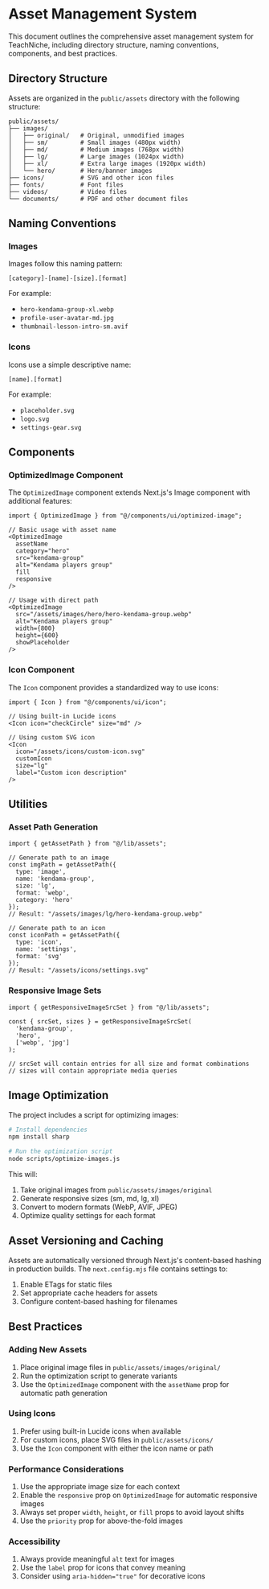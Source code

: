 # Asset Management System

This document outlines the comprehensive asset management system for TeachNiche, including directory structure, naming conventions, components, and best practices.

## Directory Structure

Assets are organized in the `public/assets` directory with the following structure:

```
public/assets/
├── images/
│   ├── original/   # Original, unmodified images
│   ├── sm/         # Small images (480px width)
│   ├── md/         # Medium images (768px width)
│   ├── lg/         # Large images (1024px width)
│   ├── xl/         # Extra large images (1920px width)
│   └── hero/       # Hero/banner images
├── icons/          # SVG and other icon files
├── fonts/          # Font files
├── videos/         # Video files
└── documents/      # PDF and other document files
```

## Naming Conventions

### Images

Images follow this naming pattern:

```
[category]-[name]-[size].[format]
```

For example:
- `hero-kendama-group-xl.webp`
- `profile-user-avatar-md.jpg`
- `thumbnail-lesson-intro-sm.avif`

### Icons

Icons use a simple descriptive name:

```
[name].[format]
```

For example:
- `placeholder.svg`
- `logo.svg`
- `settings-gear.svg`

## Components

### OptimizedImage Component

The `OptimizedImage` component extends Next.js's Image component with additional features:

```tsx
import { OptimizedImage } from "@/components/ui/optimized-image";

// Basic usage with asset name
<OptimizedImage
  assetName
  category="hero"
  src="kendama-group"
  alt="Kendama players group"
  fill
  responsive
/>

// Usage with direct path
<OptimizedImage
  src="/assets/images/hero/hero-kendama-group.webp"
  alt="Kendama players group"
  width={800}
  height={600}
  showPlaceholder
/>
```

### Icon Component

The `Icon` component provides a standardized way to use icons:

```tsx
import { Icon } from "@/components/ui/icon";

// Using built-in Lucide icons
<Icon icon="checkCircle" size="md" />

// Using custom SVG icon
<Icon 
  icon="/assets/icons/custom-icon.svg" 
  customIcon 
  size="lg"
  label="Custom icon description" 
/>
```

## Utilities

### Asset Path Generation

```tsx
import { getAssetPath } from "@/lib/assets";

// Generate path to an image
const imgPath = getAssetPath({
  type: 'image',
  name: 'kendama-group',
  size: 'lg',
  format: 'webp',
  category: 'hero'
});
// Result: "/assets/images/lg/hero-kendama-group.webp"

// Generate path to an icon
const iconPath = getAssetPath({
  type: 'icon',
  name: 'settings',
  format: 'svg'
});
// Result: "/assets/icons/settings.svg"
```

### Responsive Image Sets

```tsx
import { getResponsiveImageSrcSet } from "@/lib/assets";

const { srcSet, sizes } = getResponsiveImageSrcSet(
  'kendama-group',
  'hero',
  ['webp', 'jpg']
);

// srcSet will contain entries for all size and format combinations
// sizes will contain appropriate media queries
```

## Image Optimization

The project includes a script for optimizing images:

```bash
# Install dependencies
npm install sharp

# Run the optimization script
node scripts/optimize-images.js
```

This will:
1. Take original images from `public/assets/images/original`
2. Generate responsive sizes (sm, md, lg, xl)
3. Convert to modern formats (WebP, AVIF, JPEG)
4. Optimize quality settings for each format

## Asset Versioning and Caching

Assets are automatically versioned through Next.js's content-based hashing in production builds. The `next.config.mjs` file contains settings to:

1. Enable ETags for static files
2. Set appropriate cache headers for assets
3. Configure content-based hashing for filenames

## Best Practices

### Adding New Assets

1. Place original image files in `public/assets/images/original/`
2. Run the optimization script to generate variants
3. Use the `OptimizedImage` component with the `assetName` prop for automatic path generation

### Using Icons

1. Prefer using built-in Lucide icons when available
2. For custom icons, place SVG files in `public/assets/icons/`
3. Use the `Icon` component with either the icon name or path

### Performance Considerations

1. Use the appropriate image size for each context
2. Enable the `responsive` prop on `OptimizedImage` for automatic responsive images
3. Always set proper `width`, `height`, or `fill` props to avoid layout shifts
4. Use the `priority` prop for above-the-fold images

### Accessibility

1. Always provide meaningful `alt` text for images
2. Use the `label` prop for icons that convey meaning
3. Consider using `aria-hidden="true"` for decorative icons
